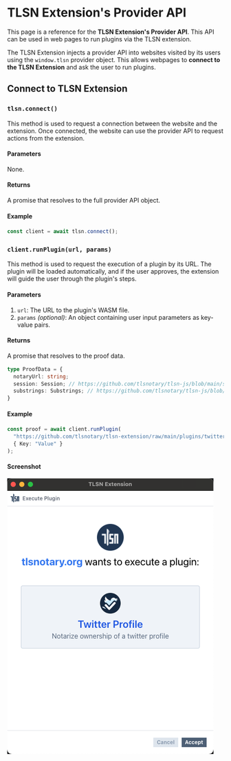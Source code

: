 # TLSN Extension's Provider API

This page is a reference for the **TLSN Extension's Provider API**. This API can be used in web pages to run plugins via the TLSN extension.

The TLSN Extension injects a provider API into websites visited by its users using the `window.tlsn` provider object. This allows webpages to **connect to the TLSN Extension** and ask the user to run plugins.

## Connect to TLSN Extension

### `tlsn.connect()`

This method is used to request a connection between the website and the extension. Once connected, the website can use the provider API to request actions from the extension.

#### Parameters
None.

#### Returns
A promise that resolves to the full provider API object.

#### Example
```ts
const client = await tlsn.connect();
```


### `client.runPlugin(url, params)`

This method is used to request the execution of a plugin by its URL. The plugin will be loaded automatically, and if the user approves, the extension will guide the user through the plugin's steps.


#### Parameters
1. `url`: The URL to the plugin's WASM file.
2. `params` *(optional)*: An object containing user input parameters as key-value pairs.

#### Returns
A promise that resolves to the proof data.
```ts
type ProofData = {
  notaryUrl: string;
  session: Session; // https://github.com/tlsnotary/tlsn-js/blob/main/src/types.ts#L7-L11;
  substrings: Substrings; // https://github.com/tlsnotary/tlsn-js/blob/main/src/types.ts#L73-L76
}
```

#### Example
```ts
const proof = await client.runPlugin(
  "https://github.com/tlsnotary/tlsn-extension/raw/main/plugins/twitter_profile/index.wasm",
  { Key: "Value" }
);
```

#### Screenshot
![Screenshot 2024-07-04 at 3 24 09 PM](./images/execute_plugin.png)

